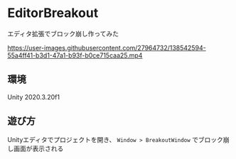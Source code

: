 # EditorBreakout
エディタ拡張でブロック崩し作ってみた

https://user-images.githubusercontent.com/27964732/138542594-55a4ff41-b3d1-47a1-b93f-b0ce715caa25.mp4

## 環境
Unity 2020.3.20f1

## 遊び方
Unityエディタでプロジェクトを開き、 `Window > BreakoutWindow` でブロック崩し画面が表示される
